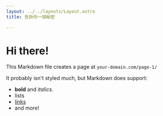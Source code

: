 ```yaml
---
layout: ../../layouts/Layout.astro
title: 告訴你一個秘密

---
```


# Hi there!

This Markdown file creates a page at `your-domain.com/page-1/`

It probably isn't styled much, but Markdown does support:
- **bold** and _italics._
- lists
- [links](https://astro.build)
- and more!